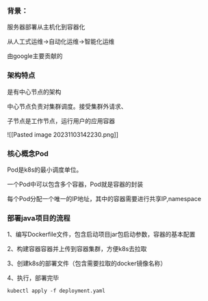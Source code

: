 
### 背景：

服务器部署从主机化到容器化

从人工式运维->自动化运维->智能化运维

由google主要贡献的

### 架构特点

是有中心节点的架构

中心节点负责对集群调度。接受集群外请求、

子节点是工作节点，运行用户的应用容器

![[Pasted image 20231103142230.png]]

### 核心概念Pod

Pod是k8s的最小调度单位。

一个Pod中可以包含多个容器，Pod就是容器的封装

每个Pod分配一个唯一的IP地址，其中的容器需要进行共享IP,namespace


### 部署java项目的流程

1、编写Dockerfile文件，包含启动项目jar包启动参数，容器的基本配置

2、构建容器容器并上传到容器集群，方便k8s去拉取

3、创建k8s的部署文件（包含需要拉取的docker镜像名称）

4、执行，部署完毕
```
kubectl apply -f deployment.yaml
```


